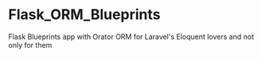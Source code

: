 # Flask_ORM_Blueprints
Flask Blueprints app with Orator ORM for Laravel's Eloquent lovers and not only for them
